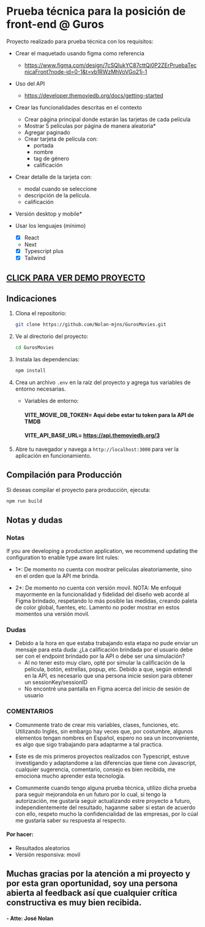 # Prueba técnica para la posición de front-end @ Guros

Proyecto realizado para prueba técnica con los requisitos:

- Crear el maquetado usando figma como referencia
    - https://www.figma.com/design/7cSQIukYC87cttQi0P2ZErPruebaTecnicaFront?node-id=0-1&t=vb1RWzMhVoVGo21j-1
- Uso del API
    - https://developer.themoviedb.org/docs/getting-started
- Crear las funcionalidades descritas en el contexto
    - Crear página principal donde estarán las tarjetas de cada película
    - Mostrar 5 películas por página de manera aleatoria*
    - Agregar paginado
    - Crear tarjeta de película con:
        - portada
        - nombre
        - tag de género
        - calificación
- Crear detalle de la tarjeta con:
    - modal cuando se seleccione
    - descripción de la película.
    - calificación

- Versión desktop y mobile*

- Usar los lenguajes (mínimo)
    - [x] React
    - Next
    - [x] Typescript plus
    - [x] Tailwind

## [CLICK PARA VER DEMO PROYECTO](https://66754d06edca865679351b1e--ornate-gecko-b389d6.netlify.app) 

## Indicaciones
1. Clona el repositorio:

    ```bash
    git clone https://github.com/Nolan-mjns/GurosMovies.git
    ```

2. Ve al directorio del proyecto:

    ```bash
    cd GurosMovies
    ```

3. Instala las dependencias:

    ```bash
    npm install
    ```

4. Crea un archivo `.env` en la raíz del proyecto y agrega tus variables de entorno necesarias. 
    - Variables de entorno: 
        #### VITE_MOVIE_DB_TOKEN= Aquí debe estar tu token para la API de TMDB
        #### VITE_API_BASE_URL= https://api.themoviedb.org/3

6. Abre tu navegador y navega a `http://localhost:3000` para ver la aplicación en funcionamiento.

## Compilación para Producción

Si deseas compilar el proyecto para producción, ejecuta:

```bash
npm run build
```
## Notas y dudas

### Notas
If you are developing a production application, we recommend updating the configuration to enable type aware lint rules:

- 1*: De momento no cuenta con mostrar películas aleatoriamente, sino en el orden que la API me brinda.

- 2*: De momento no cuenta con versión movil. NOTA: Me enfoqué mayormente en la funcionalidad y fidelidad del diseño web acordé al Figma brindado, respetando lo más posible las medidas, creando paleta de color global, fuentes, etc. Lamento no poder mostrar en estos momentos una versión movil.

### Dudas

- Debido a la hora en que estaba trabajando esta etapa no pude enviar un mensaje para esta duda: ¿La calificación brindada por el usuario debe ser con el endpoint brindado por la API o debe ser una simulación?
    - Al no tener esto muy claro, opté por simular la calificación de la película, botón, estrellas, popup, etc. Debido a que, según entendí en la API, es necesario que una persona inicie sesion para obtener un sessionKey/sessionID
    - No encontré una pantalla en Figma acerca del inicio de sesión de usuario

### COMENTARIOS
- Comunmente trato de crear mis variables, clases, funciones, etc. Utilizando Inglés, sin embargo hay veces que, por costumbre, algunos elementos tengan nombres en Español, espero no sea un inconveniente, es algo que sigo trabajando para adaptarme a tal practica.

- Este es de mis primeros proyectos realizados con Typescript, estuve investigando y adaptandome a las diferencias que tiene con Javascript, cualquier sugerencia, comentario, consejo es bien recibida, me emociona mucho aprender esta tecnología.

- Comunmente cuando tengo alguna prueba técnica, utilizo dicha prueba para seguir mejorandola en un futuro por lo cual, si tengo la autorización, me gustaría seguir actualizando estre proyecto a futuro, independientemente del resultado, haganme saber si estan de acuerdo con ello, respeto mucho la confidencialidad de las empresas, por lo cúal me gustaría saber su respuesta al respecto.

#### Por hacer:
- Resultados aleatorios
- Versión responsiva: movil

## Muchas gracias por la atención a mi proyecto y por esta gran oportunidad, soy una persona abierta al feedback así que cualquier crítica constructiva es muy bien recibida.


#### - Atte: José Nolan

